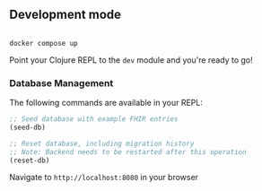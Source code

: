 ## Development mode

```shell

docker compose up
```


Point your Clojure REPL to the `dev` module and you're ready to go!

### Database Management

The following commands are available in your REPL:

```clojure
;; Seed database with example FHIR entries
(seed-db)

;; Reset database, including migration history
;; Note: Backend needs to be restarted after this operation
(reset-db)
```

Navigate to `http://localhost:8080` in your browser